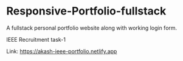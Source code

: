 # Responsive-Portfolio-fullstack
A fullstack personal portfolio website along with working login form.

IEEE Recruitment task-1

Link: https://akash-ieee-portfolio.netlify.app
